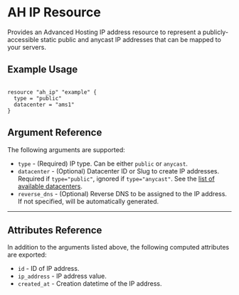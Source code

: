# AH IP Resource

Provides an Advanced Hosting IP address resource to represent a publicly-accessible static public and anycast IP addresses that can be mapped to your servers.


## Example Usage

```hcl

resource "ah_ip" "example" {
  type = "public"
  datacenter = "ams1"
}

```

## Argument Reference

The following arguments are supported:

* `type` - (Required) IP type. Can be either `public` or `anycast`.
* `datacenter` - (Optional) Datacenter ID or Slug to create IP addresses. Required if `type="public"`, ignored if `type="anycast"`. See the [list of available datacenters](https://websa.advancedhosting.com/slugs).
* `reverse_dns` - (Optional) Reverse DNS to be assigned to the IP address. If not specified, will be automatically generated.

---

## Attributes Reference

In addition to the arguments listed above, the following computed attributes are exported:

* `id` - ID of IP address.
* `ip_address` - IP address value.
* `created_at` - Creation datetime of the IP address.